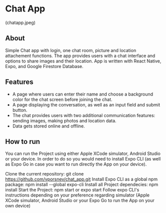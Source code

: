 # Chat App

(chatapp.jpeg)

## About
Simple Chat app with login, one chat room, picture and location attachement functions. The app provides users with a chat interface and options to share images and their location.
App is written with React Native, Expo, and Google Firestore Database.

## Features
- A page where users can enter their name and choose a background color for the chat screen before joining the chat.
- A page displaying the conversation, as well as an input field and submit button.
- The chat provides users with two additional communication features: sending images, making photos and location data.
- Data gets stored online and offline.

## How to run
You can run the Project using either Apple XCode simulator, Android Studio or your device. In order to do so you would need to install Expo CLI (as well as Expo Go in case you want to run directly the App on your device).

Clone the current repository: git clone https://github.com/vporsnev/chat_app.git
Install Expo CLI as a global npm package: npm install --global expo-cli
Install all Project dependecies: npm install
Start the Project: npm start or expo start
Follow expo CLI's instructions depending on your preference regarding simulator (Apple XCode simulator, Android Studio or your Expo Go to run the App on your own device)
